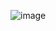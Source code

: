 ![image](https://github.com/AnthonyHerman/AnthonyHerman/assets/46350435/dbc309aa-b519-43bd-ae20-fa904a51a1c7)
